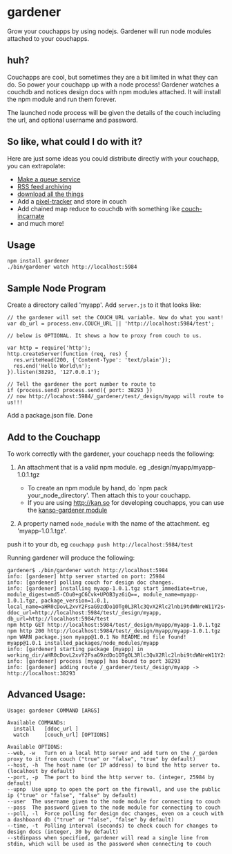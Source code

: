 gardener
========

Grow your couchapps by using nodejs. Gardener will run node modules attached to your couchapps.


huh?
----

Couchapps are cool, but sometimes they are a bit limited in what they can do. So power your couchapp up with a node process!
Gardener watches a couchdb and notices design docs with npm modules attached. It will install the npm module and run them forever.

The launched node process will be given the details of the couch including the url, and optional username and password.


So like, what could I do with it?
-------------------------------

Here are just some ideas you could distribute directly with your couchapp, you can extrapolate:

 - [Make a queue service](https://github.com/iriscouch/cqs)
 - [RSS feed archiving](https://github.com/maxogden/couchpubtato)
 - [download all the things](https://github.com/maxogden/download-all-the-things)
 - Add a [pixel-tracker](https://github.com/tblobaum/pixel-tracker) and store in couch
 - Add chained map reduce to couchdb with something like [couch-incarnate](https://github.com/afters/couch-incarnate)
 - and much more!


Usage
------

    npm install gardener
    ./bin/gardener watch http://localhost:5984



Sample Node Program
--------------------

Create a directory called 'myapp'. Add `server.js` to it that looks like:

```
// the gardener will set the COUCH_URL variable. Now do what you want!
var db_url = process.env.COUCH_URL || 'http://localhost:5984/test';

// below is OPTIONAL. It shows a how to proxy from couch to us.

var http = require('http');
http.createServer(function (req, res) {
  res.writeHead(200, {'Content-Type': 'text/plain'});
  res.end('Hello World\n');
}).listen(38293, '127.0.0.1');

// Tell the gardener the port number to route to
if (process.send) process.send({ port: 38293 })
// now http://locahost:5984/_gardener/test/_design/myapp will route to us!!!

```

Add a package.json file. Done


Add to the Couchapp
-------------------

To work correctly with the gardener, your couchapp needs the following:

 1. An attachment that is a valid npm module. eg _design/myapp/myapp-1.0.1.tgz
    - To create an npm module by hand, do `npm pack your_node_directory'. Then attach this to your couchapp.
    - If you are using http://kan.so for developing couchapps, you can use the [kanso-gardener module](https://github.com/kanso/kanso-gardener)

 2. A property named `node_module` with the name of the attachment. eg 'myapp-1.0.1.tgz'.


push it to your db, eg `couchapp push http://localhost:5984/test`

Running gardener will produce the following:


```
gardener$ ./bin/gardener watch http://localhost:5984
info: [gardener] http server started on port: 25984
info: [gardener] polling couch for design doc changes.
info: [gardener] installing myapp-1.0.1.tgz start_immediate=true, module_digest=md5-COu0+gC6Cvk+UPOB3yz6iQ==, module_name=myapp-1.0.1.tgz, package_version=1.0.1, local_name=aHR0cDovL2xvY2FsaG9zdDo1OTg0L3Rlc3QvX2Rlc2lnbi9tdWNreW11Y2s=, ddoc_url=http://localhost:5984/test/_design/myapp, db_url=http://localhost:5984/test
npm http GET http://localhost:5984/test/_design/myapp/myapp-1.0.1.tgz
npm http 200 http://localhost:5984/test/_design/myapp/myapp-1.0.1.tgz
npm WARN package.json myapp@1.0.1 No README.md file found!
myapp@1.0.1 installed_packages/node_modules/myapp
info: [gardener] starting package [myapp] in working_dir/aHR0cDovL2xvY2FsaG9zdDo1OTg0L3Rlc3QvX2Rlc2lnbi9tdWNreW11Y2s=
info: [gardener] process [myapp] has bound to port 38293
info: [gardener] adding route /_gardener/test/_design/myapp -> http://localhost:38293

```




Advanced Usage:
---------------
```
Usage: gardener COMMAND [ARGS]

Available COMMANDs:
  install   [ddoc_url ]
  watch     [couch_url] [OPTIONS]

Available OPTIONS:
--web, -w	Turn on a local http server and add turn on the /_garden proxy to it from couch ("true" or "false", "true" by default)
--host, -h	The host name (or IP address) to bind the http server to. (localhost by default)
--port, -p	The port to bind the http server to. (integer, 25984 by default)
--upnp	Use upnp to open the port on the firewall, and use the public ip ("true" or "false", "false" by default)
--user	The username given to the node module for connecting to couch
--pass  The password given to the node module for connecting to couch
--poll, -l  Force polling for design doc changes, even on a couch with a dashboard db ("true" or "false", "false" by default)
--time, -t	Polling interval (seconds) to check couch for changes to design docs (integer, 30 by default)
--stdinpass when specified, gardener will read a single line from stdin, which will be used as the password when connecting to couch

```
